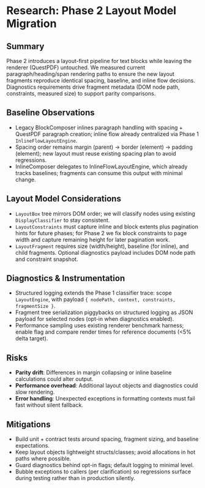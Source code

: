 # Research: Phase 2 Layout Model Migration

## Summary
Phase 2 introduces a layout-first pipeline for text blocks while leaving the renderer (QuestPDF) untouched. We measured current paragraph/heading/span rendering paths to ensure the new layout fragments reproduce identical spacing, baseline, and inline flow decisions. Diagnostics requirements drive fragment metadata (DOM node path, constraints, measured size) to support parity comparisons.

## Baseline Observations
- Legacy BlockComposer inlines paragraph handling with spacing + QuestPDF paragraph creation; inline flow already centralized via Phase 1 `InlineFlowLayoutEngine`.
- Spacing order remains margin (parent) -> border (element) -> padding (element); new layout must reuse existing spacing plan to avoid regressions.
- InlineComposer delegates to InlineFlowLayoutEngine, which already tracks baselines; fragments can consume this output with minimal change.

## Layout Model Considerations
- `LayoutBox` tree mirrors DOM order; we will classify nodes using existing `DisplayClassifier` to stay consistent.
- `LayoutConstraints` must capture inline and block extents plus pagination hints for future phases; for Phase 2 we fix block constraints to page width and capture remaining height for later pagination work.
- `LayoutFragment` requires size (width/height), baseline (for inline), and child fragments. Optional diagnostics payload includes DOM node path and constraint snapshot.

## Diagnostics & Instrumentation
- Structured logging extends the Phase 1 classifier trace: scope `LayoutEngine`, with payload `{ nodePath, context, constraints, fragmentSize }`.
- Fragment tree serialization piggybacks on structured logging as JSON payload for selected nodes (opt-in when diagnostics enabled).
- Performance sampling uses existing renderer benchmark harness; enable flag and compare render times for reference documents (<5% delta target).

## Risks
- **Parity drift**: Differences in margin collapsing or inline baseline calculations could alter output.
- **Performance overhead**: Additional layout objects and diagnostics could slow rendering.
- **Error handling**: Unexpected exceptions in formatting contexts must fail fast without silent fallback.

## Mitigations
- Build unit + contract tests around spacing, fragment sizing, and baseline expectations.
- Keep layout objects lightweight structs/classes; avoid allocations in hot paths where possible.
- Guard diagnostics behind opt-in flags; default logging to minimal level.
- Bubble exceptions to callers (per clarification) so regressions surface during testing rather than in production silently.
